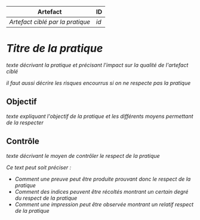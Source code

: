  Artefact | ID 
 ---- | -- 
 _Artefact ciblé par la pratique_ | _id_ 

_Titre de la pratique_
==========================

_texte décrivant la pratique et précisant l'impact sur la qualité de l'artefact ciblé_

_il faut aussi décrire les risques encourrus si on ne respecte pas la pratique_


Objectif
--------
_texte expliquant l'objectif de la pratique et les différents moyens permettant de la respecter_

Contrôle
--------

_texte décrivant le moyen de contrôler le respect de la pratique_

_Ce text peut soit préciser :_ 
* _Comment une preuve peut être produite prouvant donc le respect de la pratique_
* _Comment des indices peuvent être récoltés montrant un certain degré du respect de la pratique_
* _Comment une impression peut être observée montrant un relatif respect de la pratique_


